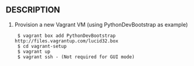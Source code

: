 ## DESCRIPTION



1. Provision a new Vagrant VM (using PythonDevBootstrap as example)

        $ vagrant box add PythonDevBootstrap http://files.vagrantup.com/lucid32.box
        $ cd vagrant-setup
        $ vagrant up
 		$ vagrant ssh - (Not required for GUI mode)
 		
